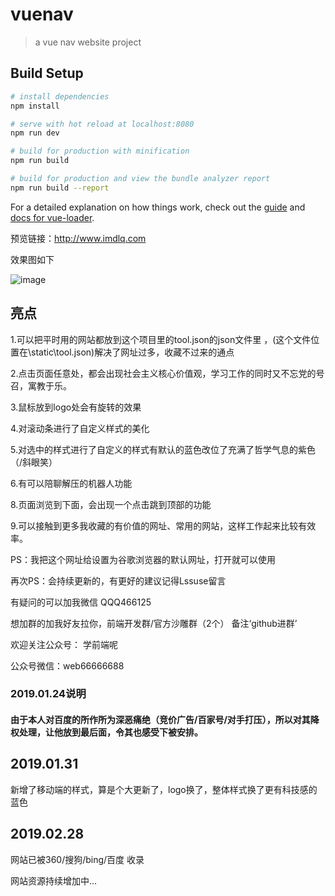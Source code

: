 # vuenav

> a vue nav website project

## Build Setup

``` bash
# install dependencies
npm install

# serve with hot reload at localhost:8080
npm run dev

# build for production with minification
npm run build

# build for production and view the bundle analyzer report
npm run build --report
```

For a detailed explanation on how things work, check out the [guide](http://vuejs-templates.github.io/webpack/) and [docs for vue-loader](http://vuejs.github.io/vue-loader).


预览链接：http://www.imdlq.com   


效果图如下


 ![image](https://img3.doubanio.com/view/group_topic/l/public/p158933252.webp)

## 亮点



1.可以把平时用的网站都放到这个项目里的tool.json的json文件里 ，(这个文件位置在\static\tool.json)解决了网址过多，收藏不过来的通点

2.点击页面任意处，都会出现社会主义核心价值观，学习工作的同时又不忘党的号召，寓教于乐。

3.鼠标放到logo处会有旋转的效果

4.对滚动条进行了自定义样式的美化

5.对选中的样式进行了自定义的样式有默认的蓝色改位了充满了哲学气息的紫色（/斜眼笑）

6.有可以陪聊解压的机器人功能

8.页面浏览到下面，会出现一个点击跳到顶部的功能

9.可以接触到更多我收藏的有价值的网址、常用的网站，这样工作起来比较有效率。


PS：我把这个网址给设置为谷歌浏览器的默认网址，打开就可以使用

再次PS：会持续更新的，有更好的建议记得Lssuse留言



有疑问的可以加我微信 QQQ466125 

想加群的加我好友拉你，前端开发群/官方沙雕群（2个） 备注‘github进群’

欢迎关注公众号： 学前端呢

公众号微信：web66666688


### 2019.01.24说明

#### 由于本人对百度的所作所为深恶痛绝（竞价广告/百家号/对手打压），所以对其降权处理，让他放到最后面，令其也感受下被安排。

## 2019.01.31

新增了移动端的样式，算是个大更新了，logo换了，整体样式换了更有科技感的蓝色

## 2019.02.28

网站已被360/搜狗/bing/百度 收录 

网站资源持续增加中...   






